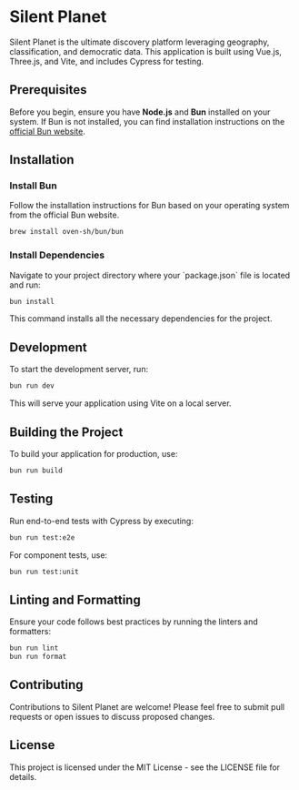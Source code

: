 # Silent Planet

Silent Planet is the ultimate discovery platform leveraging geography, classification, and democratic data. This application is built using Vue.js, Three.js, and Vite, and includes Cypress for testing.

## Prerequisites

Before you begin, ensure you have **Node.js** and **Bun** installed on your system. If Bun is not installed, you can find installation instructions on the [official Bun website](https://bun.sh).

## Installation

### Install Bun

Follow the installation instructions for Bun based on your operating system from the official Bun website.

```bash
brew install oven-sh/bun/bun
```

### Install Dependencies

Navigate to your project directory where your \`package.json\` file is located and run:

```bash
bun install
```

This command installs all the necessary dependencies for the project.

## Development

To start the development server, run:

```bash
bun run dev
```

This will serve your application using Vite on a local server.

## Building the Project

To build your application for production, use:

```bash
bun run build
```

## Testing

Run end-to-end tests with Cypress by executing:

```bash
bun run test:e2e
```

For component tests, use:

```bash
bun run test:unit
```

## Linting and Formatting

Ensure your code follows best practices by running the linters and formatters:

```bash
bun run lint
bun run format
```

## Contributing

Contributions to Silent Planet are welcome! Please feel free to submit pull requests or open issues to discuss proposed changes.

## License

This project is licensed under the MIT License - see the LICENSE file for details.

